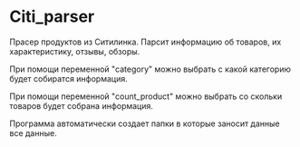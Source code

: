 # Citi_parser

Прасер продуктов из Ситилинка. Парсит информацию об товаров, их характеристику, отзывы, обзоры.

При помощи переменной "category" можно выбрать с какой категорию будет собиратся информация.

При помощи переменной "count_product" можно выбрать со скольки товаров будет собрана информация.

Программа автоматически создает папки в которые заносит данные все данные.
